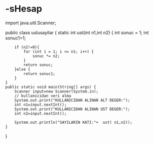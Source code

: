 # -sHesap
import java.util.Scanner;


public class uslusayilar {
    static  int ust(int n1,int n2) {
        int sonuc = 1;
        int sonuc1=1;
        
        if (n2!=0){
            for (int i = 1; i <= n1; i++) {
                sonuc *= n2;
            }
            return sonuc;
        }else {
            return sonuc1;
        }
    }
    public static void main(String[] args) {
        Scanner input=new Scanner(System.in);
        // kullanicidan veri alma
        System.out.print("KULLANICIDAN ALINAN ALT DEGER:");
        int n1=input.nextInt();
        System.out.print("KULLANICIDAN ALINAN UST DEGER:");
        int n2=input.nextInt();

        System.out.println("SAYILARIN KATI:"+  ust( n1,n2));
    }
}
